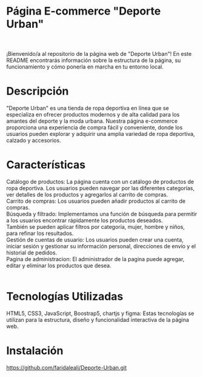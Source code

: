 # Página E-commerce "Deporte Urban"
<br>
<br>
¡Bienvenido/a al repositorio de la página web de "Deporte Urban"! En este README encontrarás información sobre la estructura de la página, su funcionamiento y cómo ponerla en marcha en tu entorno local.
<br>

# Descripción
"Deporte Urban" es una tienda de ropa deportiva en línea que se especializa en ofrecer productos modernos y de alta calidad para los amantes del deporte y la moda urbana. Nuestra página e-commerce proporciona una experiencia de compra fácil y conveniente, donde los usuarios pueden explorar y adquirir una amplia variedad de ropa deportiva, calzado y accesorios.
<br>
# Características
Catálogo de productos: La página cuenta con un catálogo de productos de ropa deportiva. Los usuarios pueden navegar por las diferentes categorías, ver detalles de los productos y agregarlos al carrito de compras. <br>
Carrito de compras: Los usuarios pueden añadir productos al carrito de compras. <br>
Búsqueda y filtrado: Implementamos una función de búsqueda para permitir a los usuarios encontrar rápidamente los productos deseados. <br>
También se pueden aplicar filtros por categoría, mujer, hombre y niños, para refinar los resultados. <br>
Gestión de cuentas de usuario: Los usuarios pueden crear una cuenta, iniciar sesión y gestionar su información personal, direcciones de envío y el historial de pedidos. <br>
Pagina de administracion: El administrador de la pagina puede agregar, editar y eliminar los productos que desea. <br>
<br>
# Tecnologías Utilizadas
HTML5, CSS3, JavaScript, Boostrap5, chartjs y figma: Estas tecnologías se utilizan para la estructura, diseño y funcionalidad interactiva de la página web.
<br>
# Instalación
https://github.com/faridaleali/Deporte-Urban.git

